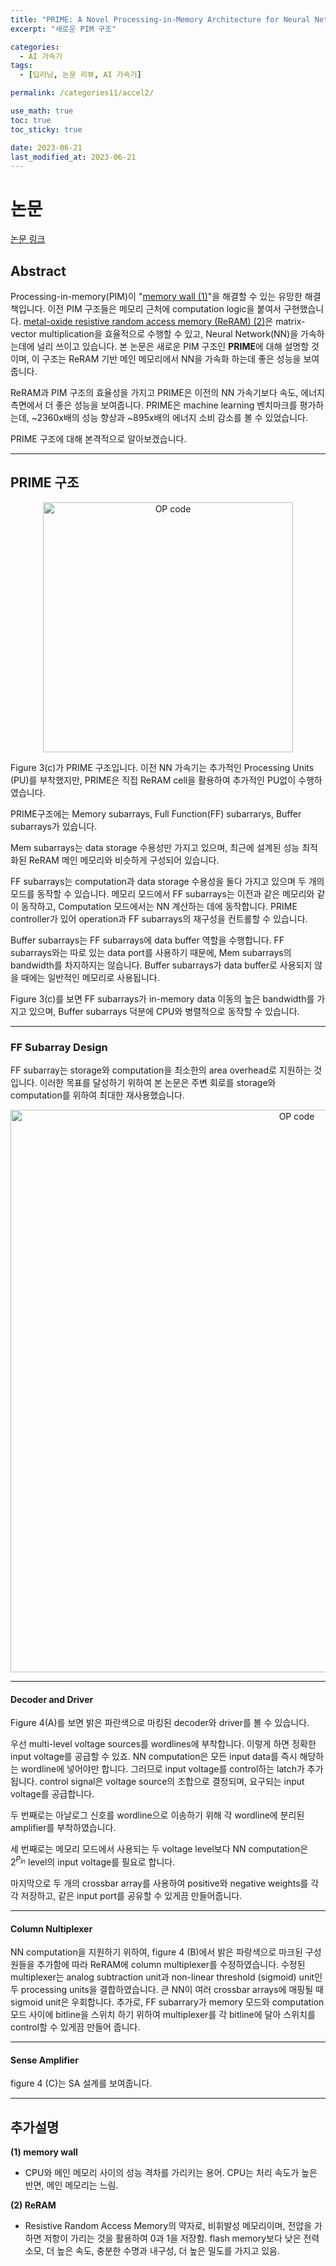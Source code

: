 ```yaml
---
title: "PRIME: A Novel Processing-in-Memory Architecture for Neural Network Computation in ReRAM-based Main Memory"
excerpt: "새로운 PIM 구조"

categories:
  - AI 가속기
tags:
  - [딥러닝, 논문 리뷰, AI 가속기]

permalink: /categories11/accel2/

use_math: true
toc: true
toc_sticky: true

date: 2023-06-21
last_modified_at: 2023-06-21
---
```


# 논문

[논문 링크](https://ieeexplore.ieee.org/document/7551380)

## Abstract

Processing-in-memory(PIM)이 "[memory wall (1)](#추가설명)"을 해결할 수 있는 유망한 해결책입니다. 이전 PIM 구조들은 메모리 근처에 computation logic을 붙여서 구현했습니다. [metal-oxide resistive random access memory (ReRAM) (2)](#추가설명)은 matrix-vector multiplication을 효율적으로 수행할 수 있고, Neural Network(NN)을 가속하는데에 널리 쓰이고 있습니다. 본 논문은 새로운 PIM 구조인 **PRIME**에 대해 설명할 것이며, 이 구조는 ReRAM 기반 메인 메모리에서 NN을 가속화 하는데 좋은 성능을 보여줍니다. 

ReRAM과 PIM 구조의 효율성을 가지고 PRIME은 이전의 NN 가속기보다 속도, 에너지 측면에서 더 좋은 성능을 보여줍니다. PRIME은 machine learning 벤치마크를 평가하는데, ~2360x배의 성능 향상과 ~895x배의 에너지 소비 감소를 볼 수 있었습니다.

PRIME 구조에 대해 본격적으로 알아보겠습니다.

---

## PRIME 구조 

<p align="center"><img src="../../assets/images/062101.png" width="400px" height="400px" title="OP code 예시" alt="OP code" ><img></p>

Figure 3(c)가 PRIME 구조입니다. 이전 NN 가속기는 추가적인 Processing Units (PU)를 부착했지만, PRIME은 직접 ReRAM cell을 활용하여 추가적인 PU없이 수행하였습니다. 

PRIME구조에는 Memory subarrays, Full Function(FF) subarrarys, Buffer subarrays가 있습니다. 

Mem subarrays는 data storage 수용성만 가지고 있으며, 최근에 설계된 성능 최적화된 ReRAM 메인 메모리와 비슷하게 구성되어 있습니다. 

FF subarrays는 computation과 data storage 수용성을 둘다 가지고 있으며 두 개의 모드를 동작할 수 있습니다. 메모리 모드에서 FF subarrays는 이전과 같은 메모리와 같이 동작하고, Computation 모드에서는 NN 계산하는 데에 동작합니다. PRIME controller가 있어 operation과 FF subarrays의 재구성을 컨트롤할 수 있습니다. 

Buffer subarrays는 FF subarrays에 data buffer 역할을 수행합니다. FF subarrays와는 따로 있는 data port를 사용하기 때문에, Mem subarrays의 bandwidth를 차지하지는 않습니다. Buffer subarrays가 data buffer로 사용되지 않을 때에는 일반적인 메모리로 사용됩니다. 

Figure 3(c)를 보면 FF subarrays가 in-memory data 이동의 높은 bandwidth를 가지고 있으며, Buffer subarrays 덕분에 CPU와 병렬적으로 동작할 수 있습니다. 

---

### FF Subarray Design

FF subarray는 storage와 computation을 최소한의 area overhead로 지원하는 것입니다. 이러한 목표를 달성하기 위하여 본 논문은 주변 회로를 storage와 computation를 위하여 최대한 재사용했습니다. 

<p align="center"><img src="../../assets/images/062102.png" width="900px" height="900px" title="OP code 예시" alt="OP code" ><img></p>

---

#### Decoder and Driver

Figure 4(A)를 보면 밝은 파란색으로 마킹된 decoder와 driver를 볼 수 있습니다. 

우선 multi-level voltage sources를 wordlines에 부착합니다. 이렇게 하면 정확한 input voltage를 공급할 수 있죠. NN computation은 모든 input data를 즉시 해당하는 wordline에 넣어야만 합니다. 그러므로 input voltage를 control하는 latch가 추가됩니다. control signal은 voltage source의 조합으로 결정되며, 요구되는 input voltage를 공급합니다.

두 번째로는 아날로그 신호를 wordline으로 이송하기 위해 각 wordline에 분리된 amplifier를 부착하였습니다.

세 번째로는 메모리 모드에서 사용되는 두 voltage level보다 NN computation은 $2^{P_{in}}$ level의 input voltage를 필요로 합니다. 

마지막으로 두 개의 crossbar array를 사용하여 positive와 negative weights를 각각 저장하고, 같은 input port를 공유할 수 있게끔 만들어줍니다. 

---

#### Column Nultiplexer

NN computation을 지원하기 위하여, figure 4 (B)에서 밝은 파랑색으로 마크된 구성원들을 추가함에 따라 ReRAM에 column multiplexer를 수정하였습니다. 수정된 multiplexer는 analog subtraction unit과 non-linear threshold (sigmoid) unit인 두 processing units을 결합하였습니다. 큰 NN이 여러 crossbar arrays에 매핑될 때 sigmoid unit은 우회합니다. 추가로, FF subarrary가 memory 모드와 computation 모드 사이에 bitline을 스위치 하기 위하여 multiplexer를 각 bitline에 달아 스위치를 control할 수 있게끔 만들어 줍니다. 

---

#### Sense Amplifier

figure 4 (C)는 SA 설계를 보여줍니다. 

---


## 추가설명

**(1) memory wall**
- CPU와 메인 메모리 사이의 성능 격차를 가리키는 용어. CPU는 처리 속도가 높은 반면, 메인 메모리는 느림. 

**(2) ReRAM**
- Resistive Random Access Memory의 약자로, 비휘발성 메모리이며, 전압을 가하면 저항이 가리는 것을 활용하여 0과 1을 저장함. flash memory보다 낮은 전력 소모, 더 높은 속도, 충분한 수명과 내구성, 더 높은 밀도를 가지고 있음. 